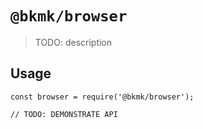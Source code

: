 # `@bkmk/browser`

> TODO: description

## Usage

```
const browser = require('@bkmk/browser');

// TODO: DEMONSTRATE API
```
